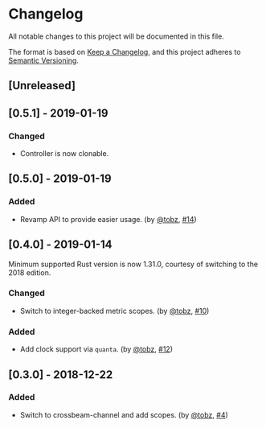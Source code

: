 # Changelog
All notable changes to this project will be documented in this file.

The format is based on [Keep a Changelog](https://keepachangelog.com/en/1.0.0/),
and this project adheres to [Semantic Versioning](https://semver.org/spec/v2.0.0.html).

## [Unreleased]

## [0.5.1] - 2019-01-19
### Changed
- Controller is now clonable.

## [0.5.0] - 2019-01-19
### Added
- Revamp API to provide easier usage. (by [@tobz](https://github.com/tobz), [#14](https://github.com/nuclearfurnace/hotmic/pull/14))

## [0.4.0] - 2019-01-14
Minimum supported Rust version is now 1.31.0, courtesy of switching to the 2018 edition.

### Changed
- Switch to integer-backed metric scopes. (by [@tobz](https://github.com/tobz), [#10](https://github.com/nuclearfurnace/hotmic/pull/10))
### Added
- Add clock support via `quanta`. (by [@tobz](https://github.com/tobz), [#12](https://github.com/nuclearfurnace/hotmic/pull/12))

## [0.3.0] - 2018-12-22
### Added
- Switch to crossbeam-channel and add scopes. (by [@tobz](https://github.com/tobz), [#4](https://github.com/nuclearfurnace/hotmic/pull/4))
